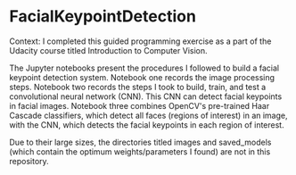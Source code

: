 # FacialKeypointDetection

Context: I completed this guided programming exercise as a part of the Udacity course titled Introduction to Computer Vision.

The Jupyter notebooks present the procedures I followed to build a facial keypoint detection system. Notebook one records the image processing steps. Notebook two records the steps I took to build, train, and test a convolutional neural network (CNN). This CNN can detect facial keypoints in facial images. Notebook three combines OpenCV's pre-trained Haar Cascade classifiers, which detect all faces (regions of interest) in an image, with the CNN, which detects the facial keypoints in each region of interest.

Due to their large sizes, the directories titled images and saved_models (which contain the optimum weights/parameters I found) are not in this repository.
